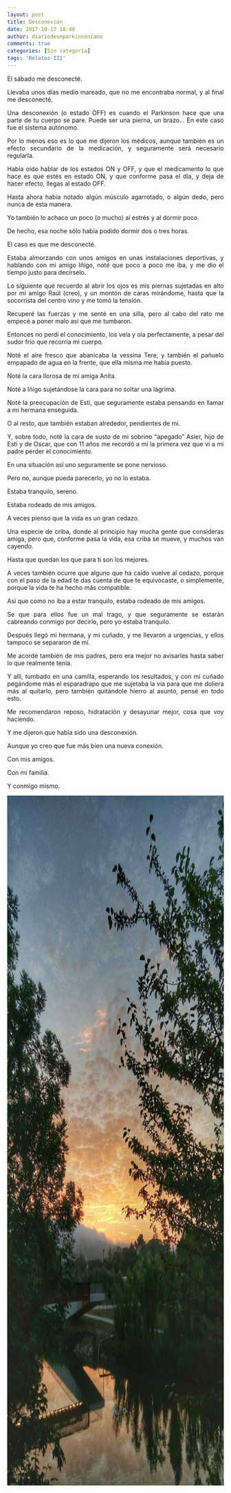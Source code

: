 ```yaml
---
layout: post
title: Desconexión
date: 2017-10-17 18:49
author: diariodeunparkinsoniano
comments: true
categories: [Sin categoría]
tags: 'Relatos-III'
---
```

<p style="text-align:justify;">El sábado me desconecté.</p>
<p style="text-align:justify;">Llevaba unos días medio mareado, que no me encontraba normal, y al final me desconecté.</p>
<p style="text-align:justify;">Una desconexión (o estado OFF) es cuando el Parkinson hace que una parte de tu cuerpo se pare. Puede ser una pierna, un brazo… En este caso fue el sistema autónomo.</p>
<p style="text-align:justify;">Por lo menos eso es lo que me dijeron los médicos, aunque también es un efecto secundario de la medicación, y seguramente será necesario regularla.</p>
<p style="text-align:justify;">Había oído hablar de los estados ON y OFF, y que el medicamento lo que hace es que estés en estado ON, y que conforme pasa el día, y deja de hacer efecto, llegas al estado OFF.</p>
<p style="text-align:justify;">Hasta ahora había notado algún músculo agarrotado, o algún dedo, pero nunca de esta manera.</p>
<p style="text-align:justify;">Yo también lo achaco un poco (o mucho) al estrés y al dormir poco.</p>
<p style="text-align:justify;">De hecho, esa noche sólo había podido dormir dos o tres horas.</p>
<p style="text-align:justify;">El caso es que me desconecté.</p>
<p style="text-align:justify;">Estaba almorzando con unos amigos en unas instalaciones deportivas, y hablando con mi amigo Iñigo, noté que poco a poco me iba, y me dio el tiempo justo para decírselo.</p>
<p style="text-align:justify;">Lo siguiente que recuerdo al abrir los ojos es mis piernas sujetadas en alto por mi amigo Raúl (creo), y un montón de caras mirándome, hasta que la socorrista del centro vino y me tomó la tensión.</p>
<p style="text-align:justify;">Recuperé las fuerzas y me senté en una silla, pero al cabo del rato me empecé a poner malo así que me tumbaron.</p>
<p style="text-align:justify;">Entonces no perdí el conocimiento, los veía y oía perfectamente, a pesar del sudor frío que recorría mi cuerpo.</p>
<p style="text-align:justify;">Noté el aire fresco que abanicaba la vessina Tere, y también el pañuelo empapado de agua en la frente, que ella misma me había puesto.</p>
<p style="text-align:justify;">Noté la cara llorosa de mi amiga Anita.</p>
<p style="text-align:justify;">Noté a Iñigo sujetándose la cara para no soltar una lágrima.</p>
<p style="text-align:justify;">Noté la preocupación de Esti, que seguramente estaba pensando en llamar a mi hermana enseguida.</p>
<p style="text-align:justify;">O al resto, que también estaban alrededor, pendientes de mí.</p>
<p style="text-align:justify;">Y, sobre todo, noté la cara de susto de mi sobrino “apegado” Asier, hijo de Esti y de Oscar, que con 11 años me recordó a mí la primera vez que vi a mi padre perder el conocimiento.</p>
<p style="text-align:justify;">En una situación así uno seguramente se pone nervioso.</p>
<p style="text-align:justify;">Pero no, aunque pueda parecerlo, yo no lo estaba.</p>
<p style="text-align:justify;">Estaba tranquilo, sereno.</p>
<p style="text-align:justify;">Estaba rodeado de mis amigos.</p>
<p style="text-align:justify;">A veces pienso que la vida es un gran cedazo.</p>
<p style="text-align:justify;">Una especie de criba, donde al principio hay mucha gente que consideras amiga, pero que, conforme pasa la vida, esa criba se mueve, y muchos van cayendo.</p>
<p style="text-align:justify;">Hasta que quedan los que para ti son los mejores.</p>
<p style="text-align:justify;">A veces también ocurre que alguno que ha caído vuelve al cedazo, porque con el paso de la edad te das cuenta de que te equivocaste, o simplemente, porque la vida te ha hecho más compatible.</p>
<p style="text-align:justify;">Así que como no iba a estar tranquilo, estaba rodeado de mis amigos.</p>
<p style="text-align:justify;">Se que para ellos fue un mal trago, y que seguramente se estarán cabreando conmigo por decirlo, pero yo estaba tranquilo.</p>
<p style="text-align:justify;">Después llegó mi hermana, y mi cuñado, y me llevaron a urgencias, y ellos tampoco se separaron de mí.</p>
<p style="text-align:justify;">Me acordé también de mis padres, pero era mejor no avisarles hasta saber lo que realmente tenía.</p>
<p style="text-align:justify;">Y allí, tumbado en una camilla, esperando los resultados, y con mi cuñado pegándome más el esparadrapo que me sujetaba la vía para que me doliera más al quitarlo, pero también quitándole hierro al asunto, pensé en todo esto.</p>
<p style="text-align:justify;">Me recomendaron reposo, hidratación y desayunar mejor, cosa que voy haciendo.</p>
<p style="text-align:justify;">Y me dijeron que había sido una desconexión.</p>
<p style="text-align:justify;">Aunque yo creo que fue más bien una nueva conexión.</p>
<p style="text-align:justify;">Con mis amigos.</p>
<p style="text-align:justify;">Con mi familia.</p>
<p style="text-align:justify;">Y conmigo mismo.</p>
<img class="img-fluid"  clasXs="alignnone size-full wp-image-444" src="/assets/images/2017/10/img-20170613-wa0001.jpg" alt="IMG-20170613-WA0001" width="1200" height="1600" />
